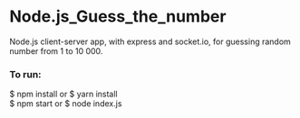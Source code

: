 # Node.js_Guess_the_number
Node.js client-server app, with express and socket.io, for guessing random number from 1 to 10 000.

### To run: <br />
$ npm install or $ yarn install <br />
$ npm start or $ node index.js <br />
